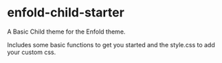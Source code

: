 enfold-child-starter
====================

A Basic Child theme for the Enfold theme. 

Includes some basic functions to get you started and the style.css to add your custom css.
